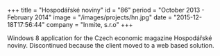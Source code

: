 +++
title = "Hospodářské noviny"
id = "86"
period = "October 2013 - February 2014"
image = "/images/projects/hn.jpg"
date = "2015-12-18T17:56:44"
company = "Inmite, s.r.o"
+++

Windows 8 application for the Czech economic magazine Hospodářské noviny. Discontinued because the client moved to a web based solution.
